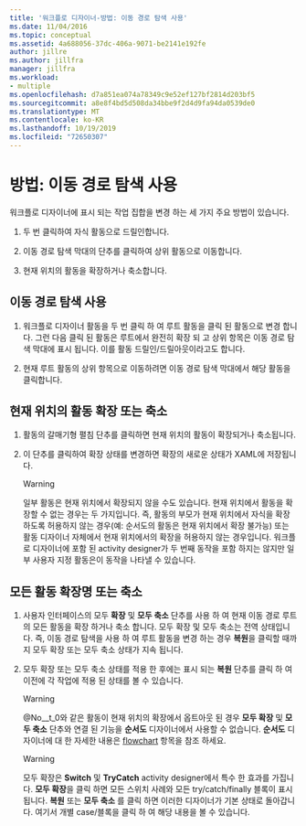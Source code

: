 ```yaml
---
title: '워크플로 디자이너-방법: 이동 경로 탐색 사용'
ms.date: 11/04/2016
ms.topic: conceptual
ms.assetid: 4a688056-37dc-406a-9071-be2141e192fe
author: jillre
ms.author: jillfra
manager: jillfra
ms.workload:
- multiple
ms.openlocfilehash: d7a851ea074a78349c9e52ef127bf2814d203bf5
ms.sourcegitcommit: a8e8f4bd5d508da34bbe9f2d4d9fa94da0539de0
ms.translationtype: MT
ms.contentlocale: ko-KR
ms.lasthandoff: 10/19/2019
ms.locfileid: "72650307"
---
```

# <a name="how-to-use-breadcrumb-navigation"></a>방법: 이동 경로 탐색 사용

워크플로 디자이너에 표시 되는 작업 집합을 변경 하는 세 가지 주요 방법이 있습니다.

1. 두 번 클릭하여 자식 활동으로 드릴인합니다.

2. 이동 경로 탐색 막대의 단추를 클릭하여 상위 활동으로 이동합니다.

3. 현재 위치의 활동을 확장하거나 축소합니다.

## <a name="using-breadcrumb-navigation"></a>이동 경로 탐색 사용

1. 워크플로 디자이너 활동을 두 번 클릭 하 여 루트 활동을 클릭 된 활동으로 변경 합니다. 그런 다음 클릭 된 활동은 루트에서 완전히 확장 되 고 상위 항목은 이동 경로 탐색 막대에 표시 됩니다. 이를 활동 드릴인/드릴아웃이라고도 합니다.

2. 현재 루트 활동의 상위 항목으로 이동하려면 이동 경로 탐색 막대에서 해당 활동을 클릭합니다.

## <a name="expanding-or-collapsing-an-activity-in-place"></a>현재 위치의 활동 확장 또는 축소

1. 활동의 갈매기형 펼침 단추를 클릭하면 현재 위치의 활동이 확장되거나 축소됩니다.

2. 이 단추를 클릭하여 확장 상태를 변경하면 확장의 새로운 상태가 XAML에 저장됩니다.

    > [!WARNING]
    > 일부 활동은 현재 위치에서 확장되지 않을 수도 있습니다. 현재 위치에서 활동을 확장할 수 없는 경우는 두 가지입니다. 즉, 활동의 부모가 현재 위치에서 자식을 확장하도록 허용하지 않는 경우(예: 순서도의 활동은 현재 위치에서 확장 불가능) 또는 활동 디자이너 자체에서 현재 위치에서의 확장을 허용하지 않는 경우입니다. 워크플로 디자이너에 포함 된 activity designer가 두 번째 동작을 포함 하지는 않지만 일부 사용자 지정 활동은이 동작을 나타낼 수 있습니다.

## <a name="expanding-all-or-collapsing-all-activities"></a>모든 활동 확장명 또는 축소

1. 사용자 인터페이스의 모두 **확장** 및 **모두 축소** 단추를 사용 하 여 현재 이동 경로 루트의 모든 활동을 확장 하거나 축소 합니다. 모두 확장 및 모두 축소는 전역 상태입니다. 즉, 이동 경로 탐색을 사용 하 여 루트 활동을 변경 하는 경우 **복원**을 클릭할 때까지 모두 확장 또는 모두 축소 상태가 지속 됩니다.

2. 모두 확장 또는 모두 축소 상태를 적용 한 후에는 표시 되는 **복원** 단추를 클릭 하 여 이전에 각 작업에 적용 된 상태를 볼 수 있습니다.

    > [!WARNING]
    > @No__t_0와 같은 활동이 현재 위치의 확장에서 옵트아웃 된 경우 **모두 확장** 및 **모두 축소** 단추와 연결 된 기능을 **순서도** 디자이너에서 사용할 수 없습니다. **순서도** 디자이너에 대 한 자세한 내용은 [flowchart](../workflow-designer/flowchart-activity-designer.md) 항목을 참조 하세요.

    > [!WARNING]
    > 모두 확장은 **Switch** 및 **TryCatch** activity designer에서 특수 한 효과를 가집니다. **모두 확장**을 클릭 하면 모든 스위치 사례와 모든 try/catch/finally 블록이 표시 됩니다. **복원** 또는 **모두 축소** 를 클릭 하면 이러한 디자이너가 기본 상태로 돌아갑니다. 여기서 개별 case/블록을 클릭 하 여 해당 내용을 볼 수 있습니다.